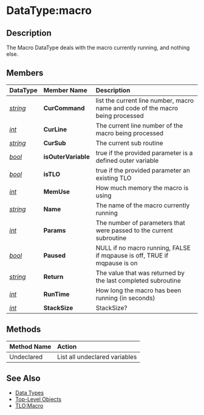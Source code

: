 # DataType:macro

## Description

The Macro DataType deals with the macro currently running, and nothing else.

## Members

| DataType | Member Name | **Description** |
| :--- | :--- | :--- |
| [_string_]() | **CurCommand** | list the current line number, macro name and code of the macro being processed |
| [_int_](datatype-int.md) | **CurLine** | The current line number of the macro being processed |
| [_string_]() | **CurSub** | The current sub routine |
| [_bool_](datatype-bool.md) | **isOuterVariable** | true if the provided parameter is a defined outer variable |
| [_bool_](datatype-bool.md) | **isTLO** | true if the provided parameter an existing TLO |
| [_int_](datatype-int.md) | **MemUse** | How much memory the macro is using |
| [_string_]() | **Name** | The name of the macro currently running |
| [_int_](datatype-int.md) | **Params** | The number of parameters that were passed to the current subroutine |
| [_bool_](datatype-bool.md) | **Paused** | NULL if no macro running, FALSE if mqpause is off, TRUE if mqpause is on |
| [_string_]() | **Return** | The value that was returned by the last completed subroutine |
| [_int_](datatype-int.md) | **RunTime** | How long the macro has been running \(in seconds\) |
| [_int_](datatype-int.md) | **StackSize** | StackSize? |

## Methods

| Method Name | Action |
| :--- | :--- |
| Undeclared | List all undeclared variables |

## See Also

* [Data Types](./)
* [Top-Level Objects](../top-level-objects/)
* [TLO:Macro](../top-level-objects/tlo-macro.md)


